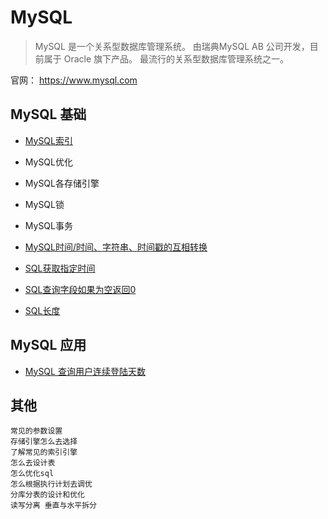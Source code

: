 # MySQL

> MySQL 是一个关系型数据库管理系统。
> 由瑞典MySQL AB 公司开发，目前属于 Oracle 旗下产品。
> 最流行的关系型数据库管理系统之一。

官网： https://www.mysql.com

## MySQL 基础

- [MySQL索引](./mysql-index.md)

- MySQL优化

- MySQL各存储引擎

- MySQL锁

- MySQL事务

- [MySQL时间/时间、字符串、时间戳的互相转换](./mysql-date.md)

- [SQL获取指定时间](./mysql-time.md)

- [SQL查询字段如果为空返回0](./sql-null.md)

- [SQL长度](./sql-length.md)

## MySQL 应用

- [MySQL 查询用户连续登陆天数](./mysql-incessancydays.md)




## 其他

```text
常见的参数设置
存储引擎怎么去选择
了解常见的索引引擎
怎么去设计表
怎么优化sql
怎么根据执行计划去调优
分库分表的设计和优化
读写分离 垂直与水平拆分
```
